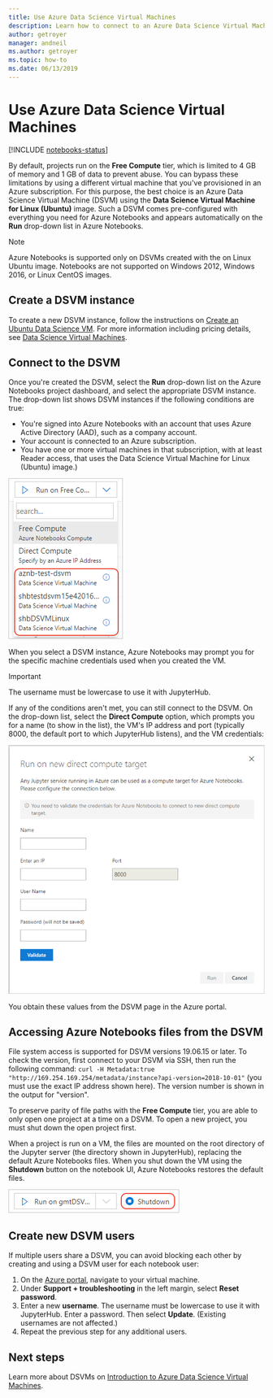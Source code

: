 ```yaml
---
title: Use Azure Data Science Virtual Machines
description: Learn how to connect to an Azure Data Science Virtual Machine (DSVM) to extend the compute power available to Azure Notebooks Preview.
author: getroyer
manager: andneil
ms.author: getroyer
ms.topic: how-to
ms.date: 06/13/2019
---
```


# Use Azure Data Science Virtual Machines

[!INCLUDE [notebooks-status](../../includes/notebooks-status.md)]

By default, projects run on the **Free Compute** tier, which is limited to 4 GB of memory and 1 GB of data to prevent abuse. You can bypass these limitations by using a different virtual machine that you've provisioned in an Azure subscription. For this purpose, the best choice is an Azure Data Science Virtual Machine (DSVM) using the **Data Science Virtual Machine for Linux (Ubuntu)** image. Such a DSVM comes pre-configured with everything you need for Azure Notebooks and appears automatically on the **Run** drop-down list in Azure Notebooks.

> [!Note]
> Azure Notebooks is supported only on DSVMs created with the on Linux Ubuntu image. Notebooks are not supported on Windows 2012, Windows 2016, or Linux CentOS images.

## Create a DSVM instance

To create a new DSVM instance, follow the instructions on [Create an Ubuntu Data Science VM](/azure/machine-learning/data-science-virtual-machine/dsvm-ubuntu-intro). For more information including pricing details, see [Data Science Virtual Machines](https://azure.microsoft.com/services/virtual-machines/data-science-virtual-machines/).

## Connect to the DSVM

Once you're created the DSVM, select the **Run** drop-down list on the Azure Notebooks project dashboard, and select the appropriate DSVM instance. The drop-down list shows DSVM instances if the following conditions are true:

- You're signed into Azure Notebooks with an account that uses Azure Active Directory (AAD), such as a company account.
- Your account is connected to an Azure subscription.
- You have one or more virtual machines in that subscription, with at least Reader access, that uses the Data Science Virtual Machine for Linux (Ubuntu) image.)

![Data Science Virtual Machine instances in the drop-down list on the project dashboard](media/project-compute-tier-dsvm.png)

When you select a DSVM instance, Azure Notebooks may prompt you for the specific machine credentials used when you created the VM.

> [!Important]
> The username must be lowercase to use it with JupyterHub.

If any of the conditions aren't met, you can still connect to the DSVM. On the drop-down list, select the **Direct Compute** option,
which prompts you for a name (to show in the list), the VM's IP address and port (typically 8000, the default port to which JupyterHub listens), and the VM credentials:

![Prompt to collect server information for the Direct Compute option](media/project-compute-tier-direct.png)

You obtain these values from the DSVM page in the Azure portal.

## Accessing Azure Notebooks files from the DSVM

File system access is supported for DSVM versions 19.06.15 or later. To check the version, first connect to your DSVM via SSH, then run the following command: `curl -H Metadata:true "http://169.254.169.254/metadata/instance?api-version=2018-10-01"` (you must use the exact IP address shown here). The version number is shown in the output for "version".

To preserve parity of file paths with the **Free Compute** tier, you are able to only open one project at a time on a DSVM. To open a new project, you must shut down the open project first.

When a project is run on a VM, the files are mounted on the root directory of the Jupyter server (the directory shown in JupyterHub), replacing the default Azure Notebooks files. When you shut down the VM using the **Shutdown** button on the notebook UI, Azure Notebooks restores the default files.

![Shutdown button in Azure Notebooks](media/shutdown.png)

## Create new DSVM users

If multiple users share a DSVM, you can avoid blocking each other by creating and using a DSVM user for each notebook user:

1. On the [Azure portal](https://portal.azure.com), navigate to your virtual machine.
1. Under **Support + troubleshooting** in the left margin, select **Reset password**.
1. Enter a new **username**. The username must be lowercase to use it with JupyterHub. Enter a password. Then select **Update**. (Existing usernames are not affected.)
1. Repeat the previous step for any additional users.

## Next steps

Learn more about DSVMs on [Introduction to Azure Data Science Virtual Machines](/azure/machine-learning/data-science-virtual-machine/overview).
